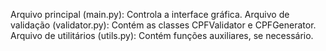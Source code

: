 Arquivo principal (main.py): Controla a interface gráfica.
Arquivo de validação (validator.py): Contém as classes CPFValidator e CPFGenerator.
Arquivo de utilitários (utils.py): Contém funções auxiliares, se necessário.
